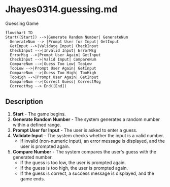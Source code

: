 # Jhayes0314.guessing.md

Guessing Game

```mermaid
flowchart TD
Start([Start]) -->|Generate Random Number| GenerateNum
  GenerateNum --> |Prompt User for Input| GetInput
  GetInput -->|Validate Input| CheckInput
  CheckInput -->|Invalid Input| ErrorMsg
  ErrorMsg -->|Prompt User Again| GetInput
  CheckInput -->|Valid Input| CompareNum
  CompareNum -->|Guess Too Low| TooLow
  TooLow -->|Prompt User Again| GetInput
  CompareNum -->|Guess Too High| TooHigh
  TooHigh -->|Prompt User Again| GetInput
  CompareNum -->|Correct Guess| CorrectMsg
  CorrectMsg --> End([End])
```

## Description
1. **Start** - The game begins.
2. **Generate Random Number** - The system generates a random number within a defined range.
3. **Prompt User for Input** - The user is asked to enter a guess.
4. **Validate Input** - The system checks whether the input is a valid number.
   - If invalid (non-numeric input), an error message is displayed, and the user is prompted again.
5. **Compare Number** - The system compares the user's guess with the generated number.
   - If the guess is too low, the user is prompted again.
   - If the guess is too high, the user is prompted again.
   - If the guess is correct, a success message is displayed, and the game ends.